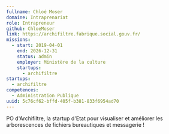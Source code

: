 ```yaml
---
fullname: Chloé Moser
domaine: Intraprenariat
role: Intrapreneur
github: ChloeMoser
link: https://archifiltre.fabrique.social.gouv.fr/
missions:
  - start: 2019-04-01
    end: 2026-12-31
    status: admin
    employer: Ministère de la culture
    startups:
      - archifiltre
startups:
  - archifiltre
competences:
  - Administration Publique
uuid: 5c76cf62-bffd-405f-b381-833f6954ad70
---
```

PO d'Archifiltre, la startup d'Etat pour visualiser et améliorer les arborescences de fichiers bureautiques et messagerie !